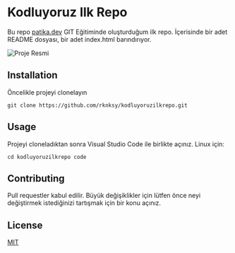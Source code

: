# Kodluyoruz Ilk Repo
Bu repo [patika.dev](https://www.patika.dev/tr) GIT Eğitiminde oluşturduğum ilk repo. İçerisinde bir adet README dosyası, bir adet index.html barındırıyor.

![Proje Resmi](https://picsum.photos/200/200)

## Installation
Öncelikle projeyi clonelayın

```
git clone https://github.com/rknksy/kodluyoruzilkrepo.git 
```

## Usage
Projeyi cloneladıktan sonra Visual Studio Code ile birlikte açınız.
Linux için:

` cd kodluyoruzilkrepo code `

## Contributing
Pull requestler kabul edilir. Büyük değişiklikler için lütfen önce neyi değiştirmek istediğinizi tartışmak için bir konu açınız.

## License
[MIT](https://github.com/git/git-scm.com/blob/main/MIT-LICENSE.txt)